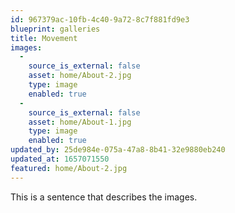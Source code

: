 ```yaml
---
id: 967379ac-10fb-4c40-9a72-8c7f881fd9e3
blueprint: galleries
title: Movement
images:
  -
    source_is_external: false
    asset: home/About-2.jpg
    type: image
    enabled: true
  -
    source_is_external: false
    asset: home/About-1.jpg
    type: image
    enabled: true
updated_by: 25de984e-075a-47a8-8b41-32e9880eb240
updated_at: 1657071550
featured: home/About-2.jpg
---
```

This is a sentence that describes the images.